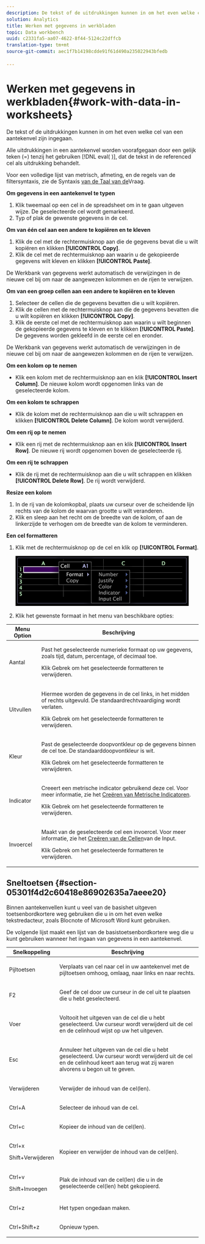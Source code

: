 ```yaml
---
description: De tekst of de uitdrukkingen kunnen in om het even welke cel van een aantekenvel zijn ingegaan.
solution: Analytics
title: Werken met gegevens in werkbladen
topic: Data workbench
uuid: c2331fa5-aa07-4622-8f44-5124c22dffcb
translation-type: tm+mt
source-git-commit: aec1f7b14198cdde91f61d490a235022943bfedb

---
```



# Werken met gegevens in werkbladen{#work-with-data-in-worksheets}

De tekst of de uitdrukkingen kunnen in om het even welke cel van een aantekenvel zijn ingegaan.

Alle uitdrukkingen in een aantekenvel worden voorafgegaan door een gelijk teken (=) tenzij het gebruiken [!DNL eval( )], dat de tekst in de referenced cel als uitdrukking behandelt.

Voor een volledige lijst van metrisch, afmeting, en de regels van de filtersyntaxis, zie de Syntaxis [van de Taal van de](../../../home/c-get-started/c-qry-lang-syntx/c-qry-lang-syntx.md#concept-15d1d3f5164a47d49468c5acb7299d9f)Vraag.

**Om gegevens in een aantekenvel te typen**

1. Klik tweemaal op een cel in de spreadsheet om in te gaan uitgeven wijze. De geselecteerde cel wordt gemarkeerd.
1. Typ of plak de gewenste gegevens in de cel.

**Om van één cel aan een andere te kopiëren en te kleven**

1. Klik de cel met de rechtermuisknop aan die de gegevens bevat die u wilt kopiëren en klikken **[!UICONTROL Copy]**.
1. Klik de cel met de rechtermuisknop aan waarin u de gekopieerde gegevens wilt kleven en klikken **[!UICONTROL Paste]**.

De Werkbank van gegevens werkt automatisch de verwijzingen in de nieuwe cel bij om naar de aangewezen kolommen en de rijen te verwijzen.

**Om van een groep cellen aan een andere te kopiëren en te kleven**

1. Selecteer de cellen die de gegevens bevatten die u wilt kopiëren.
1. Klik de cellen met de rechtermuisknop aan die de gegevens bevatten die u wilt kopiëren en klikken **[!UICONTROL Copy]**.
1. Klik de eerste cel met de rechtermuisknop aan waarin u wilt beginnen de gekopieerde gegevens te kleven en te klikken **[!UICONTROL Paste]**. De gegevens worden gekleefd in de eerste cel en eronder.

De Werkbank van gegevens werkt automatisch de verwijzingen in de nieuwe cel bij om naar de aangewezen kolommen en de rijen te verwijzen.

**Om een kolom op te nemen**

* Klik een kolom met de rechtermuisknop aan en klik **[!UICONTROL Insert Column]**. De nieuwe kolom wordt opgenomen links van de geselecteerde kolom.

**Om een kolom te schrappen**

* Klik de kolom met de rechtermuisknop aan die u wilt schrappen en klikken **[!UICONTROL Delete Column]**. De kolom wordt verwijderd.

**Om een rij op te nemen**

* Klik een rij met de rechtermuisknop aan en klik **[!UICONTROL Insert Row]**. De nieuwe rij wordt opgenomen boven de geselecteerde rij.

**Om een rij te schrappen**

* Klik de rij met de rechtermuisknop aan die u wilt schrappen en klikken **[!UICONTROL Delete Row]**. De rij wordt verwijderd.

**Resize een kolom**

1. In de rij van de kolomkopbal, plaats uw curseur over de scheidende lijn rechts van de kolom de waarvan grootte u wilt veranderen.
1. Klik en sleep aan het recht om de breedte van de kolom, of aan de linkerzijde te verhogen om de breedte van de kolom te verminderen.

**Een cel formatteren**

1. Klik met de rechtermuisknop op de cel en klik op **[!UICONTROL Format]**.

   ![](assets/mnu_Worksheet_Format.png)

1. Klik het gewenste formaat in het menu van beschikbare opties:

<table id="table_5788E01E52CC44E7927A0D23760D9EDD"> 
 <thead> 
  <tr> 
   <th colname="col1" class="entry"> Menu Option </th> 
   <th colname="col2" class="entry"> Beschrijving </th> 
  </tr>
 </thead>
 <tbody> 
  <tr> 
   <td colname="col1"> <p>Aantal </p> </td> 
   <td colname="col2"> <p>Past het geselecteerde numerieke formaat op uw gegevens, zoals tijd, datum, percentage, of decimaal toe. </p> <p>Klik <span class="uicontrol"> Gebrek</span> om het geselecteerde formatteren te verwijderen. </p> </td> 
  </tr> 
  <tr> 
   <td colname="col1"> <p>Uitvullen </p> </td> 
   <td colname="col2"> <p>Hiermee worden de gegevens in de cel links, in het midden of rechts uitgevuld. De standaardrechtvaardiging wordt verlaten. </p> <p>Klik <span class="uicontrol"> Gebrek</span> om het geselecteerde formatteren te verwijderen. </p> </td> 
  </tr> 
  <tr> 
   <td colname="col1"> <p>Kleur </p> </td> 
   <td colname="col2"> <p>Past de geselecteerde doopvontkleur op de gegevens binnen de cel toe. De standaarddoopvontkleur is wit. </p> <p>Klik <span class="uicontrol"> Gebrek</span> om het geselecteerde formatteren te verwijderen. </p> </td> 
  </tr> 
  <tr> 
   <td colname="col1"> <p>Indicator </p> </td> 
   <td colname="col2"> <p>Creeert een metrische indicator gebruikend deze cel. Voor meer informatie, zie het <a href="../../../home/c-get-started/c-analysis-vis/c-wksts/c-metric-ind.md#concept-f0e911b23b2c4e8da3e1ea7b9ae04183"> Creëren van Metrische Indicatoren</a>. </p> <p>Klik <span class="uicontrol"> Gebrek</span> om het geselecteerde formatteren te verwijderen. </p> </td> 
  </tr> 
  <tr> 
   <td colname="col1"> <p>Invoercel </p> </td> 
   <td colname="col2"> <p>Maakt van de geselecteerde cel een invoercel. Voor meer informatie, zie het <a href="../../../home/c-get-started/c-analysis-vis/c-wksts/c-input-cells.md#concept-08cd2c05a28a43dd9f7698b37e23e590"> Creëren van de Cellen</a>van de Input. </p> <p>Klik <span class="uicontrol"> Gebrek</span> om het geselecteerde formatteren te verwijderen. </p> </td> 
  </tr> 
 </tbody> 
</table>

## Sneltoetsen {#section-05301f4d2c60418e86902635a7aeee20}

Binnen aantekenvellen kunt u veel van de basishet uitgeven toetsenbordkortere weg gebruiken die u in om het even welke tekstredacteur, zoals Blocnote of Microsoft Word kunt gebruiken.

De volgende lijst maakt een lijst van de basistoetsenbordkortere weg die u kunt gebruiken wanneer het ingaan van gegevens in een aantekenvel.

<table id="table_8E6F73F253B3451CA1DE45EE4F4E69EF"> 
 <thead> 
  <tr> 
   <th colname="col1" class="entry"> Snelkoppeling </th> 
   <th colname="col2" class="entry"> Beschrijving </th> 
  </tr> 
 </thead>
 <tbody> 
  <tr> 
   <td colname="col1"> <p>Pijltoetsen </p> </td> 
   <td colname="col2"> <p>Verplaats van cel naar cel in uw aantekenvel met de pijltoetsen omhoog, omlaag, naar links en naar rechts. </p> </td> 
  </tr> 
  <tr> 
   <td colname="col1"> <p>F2 </p> </td> 
   <td colname="col2"> <p>Geef de cel door uw curseur in de cel uit te plaatsen die u hebt geselecteerd. </p> </td> 
  </tr> 
  <tr> 
   <td colname="col1"> <p>Voer </p> </td> 
   <td colname="col2"> <p>Voltooit het uitgeven van de cel die u hebt geselecteerd. Uw curseur wordt verwijderd uit de cel en de celinhoud wijst op uw het uitgeven. </p> </td> 
  </tr> 
  <tr> 
   <td colname="col1"> <p>Esc </p> </td> 
   <td colname="col2"> <p>Annuleer het uitgeven van de cel die u hebt geselecteerd. Uw curseur wordt verwijderd uit de cel en de celinhoud keert aan terug wat zij waren alvorens u begon uit te geven. </p> </td> 
  </tr> 
  <tr> 
   <td colname="col1"> <p>Verwijderen </p> </td> 
   <td colname="col2"> <p>Verwijder de inhoud van de cel(len). </p> </td> 
  </tr> 
  <tr> 
   <td colname="col1"> <p>Ctrl+A </p> </td> 
   <td colname="col2"> <p>Selecteer de inhoud van de cel. </p> </td> 
  </tr> 
  <tr> 
   <td colname="col1"> <p>Ctrl+c </p> </td> 
   <td colname="col2"> <p>Kopieer de inhoud van de cel(len). </p> </td> 
  </tr> 
  <tr> 
   <td colname="col1"> <p>Ctrl+x </p> <p>Shift+Verwijderen </p> </td> 
   <td colname="col2"> <p>Kopieer en verwijder de inhoud van de cel(len). </p> </td> 
  </tr> 
  <tr> 
   <td colname="col1"> <p>Ctrl+v </p> <p>Shift+Invoegen </p> </td> 
   <td colname="col2"> <p>Plak de inhoud van de cel(len) die u in de geselecteerde cel(len) hebt gekopieerd. </p> </td> 
  </tr> 
  <tr> 
   <td colname="col1"> <p>Ctrl+z </p> </td> 
   <td colname="col2"> <p>Het typen ongedaan maken. </p> </td> 
  </tr> 
  <tr> 
   <td colname="col1"> <p>Ctrl+Shift+z </p> </td> 
   <td colname="col2"> <p>Opnieuw typen. </p> </td> 
  </tr> 
 </tbody> 
</table>


